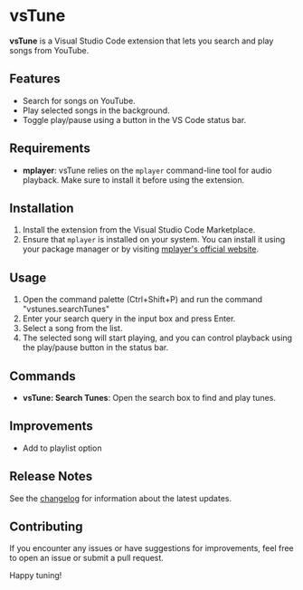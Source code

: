 # vsTune

**vsTune** is a Visual Studio Code extension that lets you search and play songs from YouTube.

## Features

-   Search for songs on YouTube.
-   Play selected songs in the background.
-   Toggle play/pause using a button in the VS Code status bar.

## Requirements

-   **mplayer**: vsTune relies on the `mplayer` command-line tool for audio playback. Make sure to install it before using the extension.

## Installation

1. Install the extension from the Visual Studio Code Marketplace.
2. Ensure that `mplayer` is installed on your system. You can install it using your package manager or by visiting [mplayer's official website](http://www.mplayerhq.hu/design7/dload.html).

## Usage

1. Open the command palette (Ctrl+Shift+P) and run the command "vstunes.searchTunes"
2. Enter your search query in the input box and press Enter.
3. Select a song from the list.
4. The selected song will start playing, and you can control playback using the play/pause button in the status bar.

## Commands

-   **vsTune: Search Tunes**: Open the search box to find and play tunes.

<!-- ## Known Issues

-   ... -->

## Improvements

-   Add to playlist option

## Release Notes

See the [changelog](CHANGELOG.md) for information about the latest updates.

## Contributing

If you encounter any issues or have suggestions for improvements, feel free to open an issue or submit a pull request.

Happy tuning!
